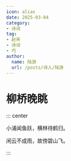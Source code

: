 ```yaml
---
icon: alias
date: 2025-03-04
category:
- 诗词
tag:
- 赵宋
- 诗词
- 巧
author:
  name: 陆游
  url: /posts/诗人/陆游
---
```


# 柳桥晚眺

<!-- more -->


::: center 

小浦闻鱼跃，横林待鹤归。

闲云不成雨，故傍碧山飞。

:::